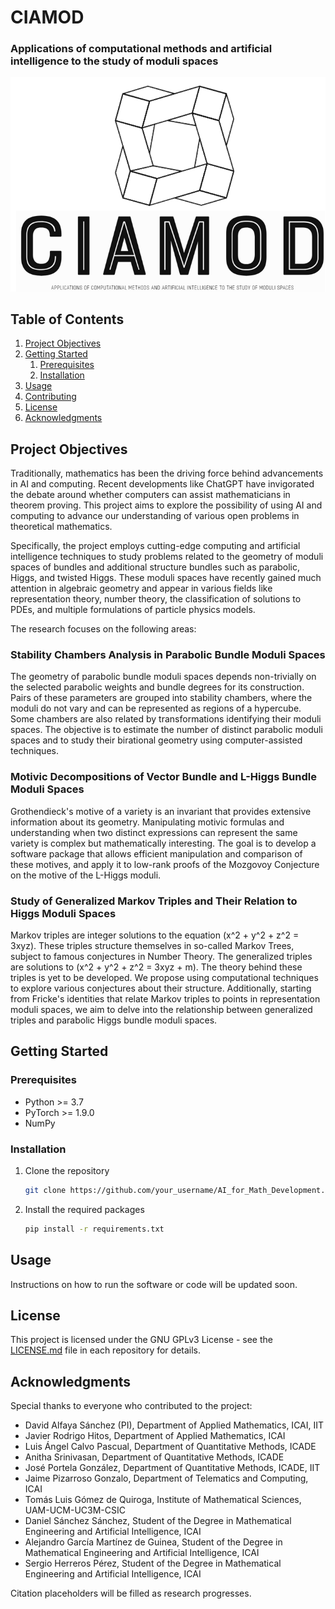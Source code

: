 # CIAMOD
### Applications of computational methods and artificial intelligence to the study of moduli spaces
![CIAMOD logo](https://github.com/CIAMOD/CIAMOD/raw/master/logo_complete.png)

## Table of Contents

1. [Project Objectives](#project-objectives)
2. [Getting Started](#getting-started)
    1. [Prerequisites](#prerequisites)
    2. [Installation](#installation)
3. [Usage](#usage)
4. [Contributing](#contributing)
5. [License](#license)
6. [Acknowledgments](#acknowledgments)

## Project Objectives

Traditionally, mathematics has been the driving force behind advancements in AI and computing. Recent developments like ChatGPT have invigorated the debate around whether computers can assist mathematicians in theorem proving. This project aims to explore the possibility of using AI and computing to advance our understanding of various open problems in theoretical mathematics.

Specifically, the project employs cutting-edge computing and artificial intelligence techniques to study problems related to the geometry of moduli spaces of bundles and additional structure bundles such as parabolic, Higgs, and twisted Higgs. These moduli spaces have recently gained much attention in algebraic geometry and appear in various fields like representation theory, number theory, the classification of solutions to PDEs, and multiple formulations of particle physics models.

The research focuses on the following areas:

### Stability Chambers Analysis in Parabolic Bundle Moduli Spaces

The geometry of parabolic bundle moduli spaces depends non-trivially on the selected parabolic weights and bundle degrees for its construction. Pairs of these parameters are grouped into stability chambers, where the moduli do not vary and can be represented as regions of a hypercube. Some chambers are also related by transformations identifying their moduli spaces. The objective is to estimate the number of distinct parabolic moduli spaces and to study their birational geometry using computer-assisted techniques.

### Motivic Decompositions of Vector Bundle and L-Higgs Bundle Moduli Spaces

Grothendieck's motive of a variety is an invariant that provides extensive information about its geometry. Manipulating motivic formulas and understanding when two distinct expressions can represent the same variety is complex but mathematically interesting. The goal is to develop a software package that allows efficient manipulation and comparison of these motives, and apply it to low-rank proofs of the Mozgovoy Conjecture on the motive of the L-Higgs moduli.

### Study of Generalized Markov Triples and Their Relation to Higgs Moduli Spaces

Markov triples are integer solutions to the equation \(x^2 + y^2 + z^2 = 3xyz\). These triples structure themselves in so-called Markov Trees, subject to famous conjectures in Number Theory. The generalized triples are solutions to \(x^2 + y^2 + z^2 = 3xyz + m\). The theory behind these triples is yet to be developed. We propose using computational techniques to explore various conjectures about their structure. Additionally, starting from Fricke's identities that relate Markov triples to points in representation moduli spaces, we aim to delve into the relationship between generalized triples and parabolic Higgs bundle moduli spaces.

## Getting Started

### Prerequisites

- Python >= 3.7
- PyTorch >= 1.9.0
- NumPy

### Installation

1. Clone the repository
   ```sh
   git clone https://github.com/your_username/AI_for_Math_Development.git
   ```
2. Install the required packages
   ```sh
   pip install -r requirements.txt
   ```
## Usage

Instructions on how to run the software or code will be updated soon.

## License

This project is licensed under the GNU GPLv3 License - see the [LICENSE.md](LICENSE.md) file in each repository for details.

## Acknowledgments

Special thanks to everyone who contributed to the project:

- David Alfaya Sánchez (PI), Department of Applied Mathematics, ICAI, IIT
- Javier Rodrigo Hitos, Department of Applied Mathematics, ICAI
- Luis Ángel Calvo Pascual, Department of Quantitative Methods, ICADE
- Anitha Srinivasan, Department of Quantitative Methods, ICADE
- José Portela González, Department of Quantitative Methods, ICADE, IIT
- Jaime Pizarroso Gonzalo, Department of Telematics and Computing, ICAI
- Tomás Luis Gómez de Quiroga, Institute of Mathematical Sciences, UAM-UCM-UC3M-CSIC
- Daniel Sánchez Sánchez, Student of the Degree in Mathematical Engineering and Artificial Intelligence, ICAI
- Alejandro García Martínez de Guinea, Student of the Degree in Mathematical Engineering and Artificial Intelligence, ICAI
- Sergio Herreros Pérez, Student of the Degree in Mathematical Engineering and Artificial Intelligence, ICAI

Citation placeholders will be filled as research progresses.

